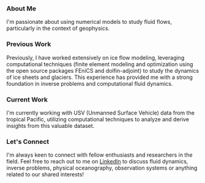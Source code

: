 
### About Me

I'm passionate about using numerical models to study fluid flows, particularly in the context of geophysics.

### Previous Work

Previously, I have worked extensively on ice flow modeling, leveraging computational techniques (finite element modeling and optimization using the open source packages FEniCS and dolfin-adjoint) to study the dynamics of ice sheets and glaciers. This experience has provided me with a strong foundation in inverse problems and computational fluid dynamics. 

### Current Work

I'm currently working with USV (Unmanned Surface Vehicle) data from the tropical Pacific, utilizing computational techniques to analyze and derive insights from this valuable dataset.

<!---
### Some Highlights

Here are a few projects I'm working on:

- [Project Name](Link): Brief description of the project and its relevance to inverse problems in fluid flows.
- [Project Name](Link): Brief description of the project and how it integrates finite element modeling and optimization techniques.
- [Project Name](Link): Brief description of the project's focus on ice flow modeling and its potential applications.

Feel free to explore these repositories and provide feedback or suggestions. Collaboration is key in advancing our understanding of fluid dynamics and optimizing computational techniques.
-->

### Let's Connect

I'm always keen to connect with fellow enthusiasts and researchers in the field. Feel free to reach out to me on [LinkedIn](https://www.linkedin.com/in/elizabeth-mcgeorge/) to discuss fluid dynamics, inverse problems, physical oceanography, observation systems or anything related to our shared interests!
